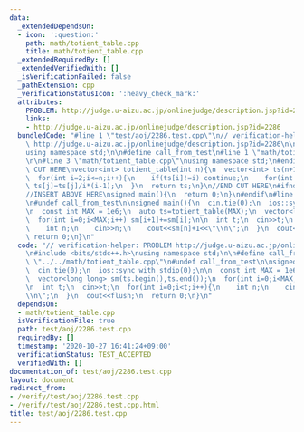 ```yaml
---
data:
  _extendedDependsOn:
  - icon: ':question:'
    path: math/totient_table.cpp
    title: math/totient_table.cpp
  _extendedRequiredBy: []
  _extendedVerifiedWith: []
  _isVerificationFailed: false
  _pathExtension: cpp
  _verificationStatusIcon: ':heavy_check_mark:'
  attributes:
    PROBLEM: http://judge.u-aizu.ac.jp/onlinejudge/description.jsp?id=2286
    links:
    - http://judge.u-aizu.ac.jp/onlinejudge/description.jsp?id=2286
  bundledCode: "#line 1 \"test/aoj/2286.test.cpp\"\n// verification-helper: PROBLEM\
    \ http://judge.u-aizu.ac.jp/onlinejudge/description.jsp?id=2286\n\n#include <bits/stdc++.h>\n\
    using namespace std;\n\n#define call_from_test\n#line 1 \"math/totient_table.cpp\"\
    \n\n#line 3 \"math/totient_table.cpp\"\nusing namespace std;\n#endif\n//BEGIN\
    \ CUT HERE\nvector<int> totient_table(int n){\n  vector<int> ts(n+1);\n  iota(ts.begin(),ts.end(),0);\n\
    \  for(int i=2;i<=n;i++){\n    if(ts[i]!=i) continue;\n    for(int j=i;j<=n;j+=i)\
    \ ts[j]=ts[j]/i*(i-1);\n  }\n  return ts;\n}\n//END CUT HERE\n#ifndef call_from_test\n\
    //INSERT ABOVE HERE\nsigned main(){\n  return 0;\n}\n#endif\n#line 8 \"test/aoj/2286.test.cpp\"\
    \n#undef call_from_test\n\nsigned main(){\n  cin.tie(0);\n  ios::sync_with_stdio(0);\n\
    \n  const int MAX = 1e6;\n  auto ts=totient_table(MAX);\n  vector<long long> sm(ts.begin(),ts.end());\n\
    \  for(int i=0;i<MAX;i++) sm[i+1]+=sm[i];\n\n  int t;\n  cin>>t;\n  for(int i=0;i<t;i++){\n\
    \    int n;\n    cin>>n;\n    cout<<sm[n]+1<<\"\\n\";\n  }\n  cout<<flush;\n \
    \ return 0;\n}\n"
  code: "// verification-helper: PROBLEM http://judge.u-aizu.ac.jp/onlinejudge/description.jsp?id=2286\n\
    \n#include <bits/stdc++.h>\nusing namespace std;\n\n#define call_from_test\n#include\
    \ \"../../math/totient_table.cpp\"\n#undef call_from_test\n\nsigned main(){\n\
    \  cin.tie(0);\n  ios::sync_with_stdio(0);\n\n  const int MAX = 1e6;\n  auto ts=totient_table(MAX);\n\
    \  vector<long long> sm(ts.begin(),ts.end());\n  for(int i=0;i<MAX;i++) sm[i+1]+=sm[i];\n\
    \n  int t;\n  cin>>t;\n  for(int i=0;i<t;i++){\n    int n;\n    cin>>n;\n    cout<<sm[n]+1<<\"\
    \\n\";\n  }\n  cout<<flush;\n  return 0;\n}\n"
  dependsOn:
  - math/totient_table.cpp
  isVerificationFile: true
  path: test/aoj/2286.test.cpp
  requiredBy: []
  timestamp: '2020-10-27 16:41:24+09:00'
  verificationStatus: TEST_ACCEPTED
  verifiedWith: []
documentation_of: test/aoj/2286.test.cpp
layout: document
redirect_from:
- /verify/test/aoj/2286.test.cpp
- /verify/test/aoj/2286.test.cpp.html
title: test/aoj/2286.test.cpp
---
```

